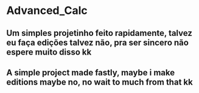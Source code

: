 # Advanced_Calc
<strong>Um simples projetinho feito rapidamente, talvez eu faça edições talvez não, pra ser sincero não espere muito disso kk<strong>
-----------------------------------------------------------------------------------------------------------------------
<strong>A simple project made fastly, maybe i make editions maybe no, no wait to much from that kk<strong>
-----------------------------------------------------------------------------------------------------------------------
